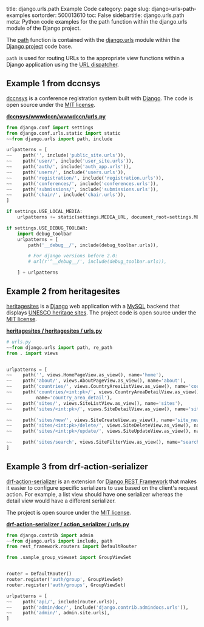 title: django.urls.path Example Code
category: page
slug: django-urls-path-examples
sortorder: 500013610
toc: False
sidebartitle: django.urls.path
meta: Python code examples for the path function within the django.urls module of the Django project. 


The [path](https://github.com/django/django/blob/master/django/urls/conf.py) 
function is contained with the 
[django.urls](https://github.com/django/django/tree/master/django/urls) 
module within the [Django project](/django.html) code base. 

`path` is used for routing URLs to the appropriate view functions within 
a Django application using the
[URL dispatcher](https://docs.djangoproject.com/en/dev/topics/http/urls/).


## Example 1 from dccnsys
[dccnsys](https://github.com/dccnconf/dccnsys) is a conference registration 
system built with [Django](/django.html). The code is open source under the
[MIT license](https://github.com/dccnconf/dccnsys/blob/master/LICENSE).

[**dccnsys/wwwdccn/wwwdccn/urls.py**](https://github.com/dccnconf/dccnsys/blob/master/wwwdccn/wwwdccn/urls.py)

```python
from django.conf import settings
from django.conf.urls.static import static
~~from django.urls import path, include

urlpatterns = [
~~    path('', include('public_site.urls')),
~~    path('user/', include('user_site.urls')),
~~    path('auth/', include('auth_app.urls')),
~~    path('users/', include('users.urls')),
~~    path('registration/', include('registration.urls')),
~~    path('conferences/', include('conferences.urls')),
~~    path('submissions/', include('submissions.urls')),
~~    path('chair/', include('chair.urls')),
]

if settings.USE_LOCAL_MEDIA:
    urlpatterns += static(settings.MEDIA_URL, document_root=settings.MEDIA_ROOT)

if settings.USE_DEBUG_TOOLBAR:
    import debug_toolbar
    urlpatterns = [
        path('__debug__/', include(debug_toolbar.urls)),

        # For django versions before 2.0:
        # url(r'^__debug__/', include(debug_toolbar.urls)),

    ] + urlpatterns
```


## Example 2 from heritagesites
[heritagesites](https://github.com/Michael-Cantley/heritagesites) is a
[Django](/django.html) web application with a [MySQL](/mysql.html)
backend that displays 
[UNESCO heritage sites](https://whc.unesco.org/en/list/). The project
code is open source under the 
[MIT license](https://github.com/Michael-Cantley/heritagesites/blob/master/LICENSE).

[**heritagesites / heritagesites / urls.py**](https://github.com/Michael-Cantley/heritagesites/blob/master/heritagesites/urls.py)

```python
# urls.py
~~from django.urls import path, re_path
from . import views


urlpatterns = [
~~    path('', views.HomePageView.as_view(), name='home'),
~~    path('about/', views.AboutPageView.as_view(), name='about'),
~~    path('countries/', views.CountryAreaListView.as_view(), name='country_area'),
~~    path('countries/<int:pk>/', views.CountryAreaDetailView.as_view(), 
           name='country_area_detail'),
~~    path('sites/', views.SiteListView.as_view(), name='sites'),
~~    path('sites/<int:pk>/', views.SiteDetailView.as_view(), name='site_detail'),

~~    path('sites/new/', views.SiteCreateView.as_view(), name='site_new'),
~~    path('sites/<int:pk>/delete/', views.SiteDeleteView.as_view(), name='site_delete'),
~~    path('sites/<int:pk>/update/', views.SiteUpdateView.as_view(), name='site_update'),

~~    path('sites/search', views.SiteFilterView.as_view(), name="search")
]
```

## Example 3 from drf-action-serializer
[drf-action-serializer](https://github.com/gregschmit/drf-action-serializer)
is an extension for [Django REST Framework](/django-rest-framework-drf.html)
that makes it easier to configure specific serializers to use based on the
client's request action. For example, a list view should have one serializer
whereas the detail view would have a different serializer.

The project is open source under the 
[MIT license](https://github.com/gregschmit/drf-action-serializer/blob/master/LICENSE).

[**drf-action-serializer / action_serializer / urls.py**](https://github.com/gregschmit/drf-action-serializer/blob/master/action_serializer/urls.py)

```python
from django.contrib import admin
~~from django.urls import include, path
from rest_framework.routers import DefaultRouter

from .sample_group_viewset import GroupViewSet


router = DefaultRouter()
router.register('auth/group', GroupViewSet)
router.register('auth/groups', GroupViewSet)

urlpatterns = [
~~    path('api/', include(router.urls)),
~~    path('admin/doc/', include('django.contrib.admindocs.urls')),
~~    path('admin/', admin.site.urls),
]
```
